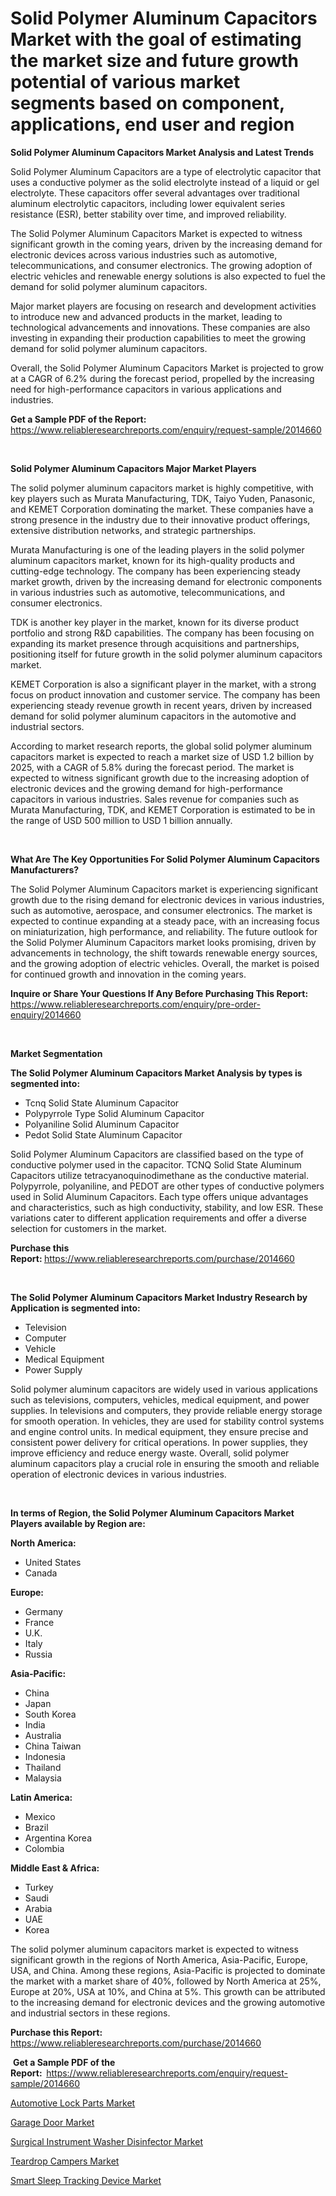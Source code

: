 <p><h1>Solid Polymer Aluminum Capacitors Market with the goal of estimating the market size and future growth potential of various market segments based on component, applications, end user and region</h1></p><p><strong>Solid Polymer Aluminum Capacitors Market Analysis and Latest Trends</strong></p>
<p><p>Solid Polymer Aluminum Capacitors are a type of electrolytic capacitor that uses a conductive polymer as the solid electrolyte instead of a liquid or gel electrolyte. These capacitors offer several advantages over traditional aluminum electrolytic capacitors, including lower equivalent series resistance (ESR), better stability over time, and improved reliability.</p><p>The Solid Polymer Aluminum Capacitors Market is expected to witness significant growth in the coming years, driven by the increasing demand for electronic devices across various industries such as automotive, telecommunications, and consumer electronics. The growing adoption of electric vehicles and renewable energy solutions is also expected to fuel the demand for solid polymer aluminum capacitors.</p><p>Major market players are focusing on research and development activities to introduce new and advanced products in the market, leading to technological advancements and innovations. These companies are also investing in expanding their production capabilities to meet the growing demand for solid polymer aluminum capacitors.</p><p>Overall, the Solid Polymer Aluminum Capacitors Market is projected to grow at a CAGR of 6.2% during the forecast period, propelled by the increasing need for high-performance capacitors in various applications and industries.</p></p>
<p><strong>Get a Sample PDF of the Report:&nbsp;</strong> <a href="https://www.reliableresearchreports.com/enquiry/request-sample/2014660">https://www.reliableresearchreports.com/enquiry/request-sample/2014660</a></p>
<p>&nbsp;</p>
<p><strong>Solid Polymer Aluminum Capacitors Major Market Players</strong></p>
<p><p>The solid polymer aluminum capacitors market is highly competitive, with key players such as Murata Manufacturing, TDK, Taiyo Yuden, Panasonic, and KEMET Corporation dominating the market. These companies have a strong presence in the industry due to their innovative product offerings, extensive distribution networks, and strategic partnerships.</p><p>Murata Manufacturing is one of the leading players in the solid polymer aluminum capacitors market, known for its high-quality products and cutting-edge technology. The company has been experiencing steady market growth, driven by the increasing demand for electronic components in various industries such as automotive, telecommunications, and consumer electronics.</p><p>TDK is another key player in the market, known for its diverse product portfolio and strong R&D capabilities. The company has been focusing on expanding its market presence through acquisitions and partnerships, positioning itself for future growth in the solid polymer aluminum capacitors market.</p><p>KEMET Corporation is also a significant player in the market, with a strong focus on product innovation and customer service. The company has been experiencing steady revenue growth in recent years, driven by increased demand for solid polymer aluminum capacitors in the automotive and industrial sectors.</p><p>According to market research reports, the global solid polymer aluminum capacitors market is expected to reach a market size of USD 1.2 billion by 2025, with a CAGR of 5.8% during the forecast period. The market is expected to witness significant growth due to the increasing adoption of electronic devices and the growing demand for high-performance capacitors in various industries. Sales revenue for companies such as Murata Manufacturing, TDK, and KEMET Corporation is estimated to be in the range of USD 500 million to USD 1 billion annually.</p></p>
<p>&nbsp;</p>
<p><strong>What Are The Key Opportunities For Solid Polymer Aluminum Capacitors Manufacturers?</strong></p>
<p><p>The Solid Polymer Aluminum Capacitors market is experiencing significant growth due to the rising demand for electronic devices in various industries, such as automotive, aerospace, and consumer electronics. The market is expected to continue expanding at a steady pace, with an increasing focus on miniaturization, high performance, and reliability. The future outlook for the Solid Polymer Aluminum Capacitors market looks promising, driven by advancements in technology, the shift towards renewable energy sources, and the growing adoption of electric vehicles. Overall, the market is poised for continued growth and innovation in the coming years.</p></p>
<p><strong>Inquire or Share Your Questions If Any Before Purchasing This Report:</strong> <a href="https://www.reliableresearchreports.com/enquiry/pre-order-enquiry/2014660">https://www.reliableresearchreports.com/enquiry/pre-order-enquiry/2014660</a></p>
<p>&nbsp;</p>
<p><strong>Market Segmentation</strong></p>
<p><strong>The Solid Polymer Aluminum Capacitors Market Analysis by types is segmented into:</strong></p>
<p><ul><li>Tcnq Solid State Aluminum Capacitor</li><li>Polypyrrole Type Solid Aluminum Capacitor</li><li>Polyaniline Solid Aluminum Capacitor</li><li>Pedot Solid State Aluminum Capacitor</li></ul></p>
<p><p>Solid Polymer Aluminum Capacitors are classified based on the type of conductive polymer used in the capacitor. TCNQ Solid State Aluminum Capacitors utilize tetracyanoquinodimethane as the conductive material. Polypyrrole, polyaniline, and PEDOT are other types of conductive polymers used in Solid Aluminum Capacitors. Each type offers unique advantages and characteristics, such as high conductivity, stability, and low ESR. These variations cater to different application requirements and offer a diverse selection for customers in the market.</p></p>
<p><strong>Purchase this Report:&nbsp;</strong><a href="https://www.reliableresearchreports.com/purchase/2014660">https://www.reliableresearchreports.com/purchase/2014660</a></p>
<p>&nbsp;</p>
<p><strong>The Solid Polymer Aluminum Capacitors Market Industry Research by Application is segmented into:</strong></p>
<p><ul><li>Television</li><li>Computer</li><li>Vehicle</li><li>Medical Equipment</li><li>Power Supply</li></ul></p>
<p><p>Solid polymer aluminum capacitors are widely used in various applications such as televisions, computers, vehicles, medical equipment, and power supplies. In televisions and computers, they provide reliable energy storage for smooth operation. In vehicles, they are used for stability control systems and engine control units. In medical equipment, they ensure precise and consistent power delivery for critical operations. In power supplies, they improve efficiency and reduce energy waste. Overall, solid polymer aluminum capacitors play a crucial role in ensuring the smooth and reliable operation of electronic devices in various industries.</p></p>
<p>&nbsp;</p>
<p><strong>In terms of Region, the Solid Polymer Aluminum Capacitors Market Players available by Region are:</strong></p>
<p>
    <p> <strong> North America: </strong>
        <ul>
            <li>United States</li>
            <li>Canada</li>
        </ul>
        </p> 
    <p> <strong> Europe: </strong>
        <ul>
            <li>Germany</li>
            <li>France</li>
            <li>U.K.</li>
            <li>Italy</li>
            <li>Russia</li>
        </ul>
        </p> 
    <p> <strong> Asia-Pacific: </strong>
        <ul>
            <li>China</li>
            <li>Japan</li>
            <li>South Korea</li>
            <li>India</li>
            <li>Australia</li>
            <li>China Taiwan</li>
            <li>Indonesia</li>
            <li>Thailand</li>
            <li>Malaysia</li>
        </ul>
        </p> 
    <p> <strong> Latin America: </strong>
        <ul>
            <li>Mexico</li>
            <li>Brazil</li>
            <li>Argentina Korea</li>
            <li>Colombia</li>
        </ul>
        </p> 
    <p> <strong> Middle East & Africa: </strong>
        <ul>
            <li>Turkey</li>
            <li>Saudi</li>
            <li>Arabia</li>
            <li>UAE</li>
            <li>Korea</li>
        </ul>
    </p>
    </p>
<p><p>The solid polymer aluminum capacitors market is expected to witness significant growth in the regions of North America, Asia-Pacific, Europe, USA, and China. Among these regions, Asia-Pacific is projected to dominate the market with a market share of 40%, followed by North America at 25%, Europe at 20%, USA at 10%, and China at 5%. This growth can be attributed to the increasing demand for electronic devices and the growing automotive and industrial sectors in these regions.</p></p>
<p><strong>Purchase this Report: </strong><a href="https://www.reliableresearchreports.com/purchase/2014660">https://www.reliableresearchreports.com/purchase/2014660</a></p>
<p>&nbsp;<strong>Get a Sample PDF of the Report:&nbsp;&nbsp;</strong><a href="https://www.reliableresearchreports.com/enquiry/request-sample/2014660">https://www.reliableresearchreports.com/enquiry/request-sample/2014660</a></p>
<p><strong></strong></p>
<p><p><a href="https://pretty-mail-caf.notion.site/Automotive-Lock-Parts-Market-Size-Market-Share-and-Global-Market-Analysis-Report-2024-2031-abef7d750c6046f797190c1d812f93d6">Automotive Lock Parts Market</a></p><p><a href="https://view.publitas.com/reportprime-1/garage-door-market-size-share-trends-analysis-report-by-application-regional-outlook-competitive-strategies-and-segment-forecasts-2024-2031/">Garage Door Market</a></p><p><a href="https://flame-sidecar-702.notion.site/Surgical-Instrument-Washer-Disinfector-Market-Furnish-Information-about-Market-Size-Market-Share-M-6a0a8ec6ed6f4c08b60025c215fab01c">Surgical Instrument Washer Disinfector Market</a></p><p><a href="https://full-wildebeest-80b.notion.site/Teardrop-Campers-Market-Provides-Detailed-Segmentation-of-this-Market-based-on-Type-Application-an-8d75d0bde9fd40e7a7f1e1667c53f66f">Teardrop Campers Market</a></p><p><a href="https://view.publitas.com/reportprime-1/smart-sleep-tracking-device-market-insights-market-players-and-forecast-till-2031/">Smart Sleep Tracking Device Market</a></p></p>
